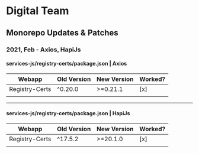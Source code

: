 # Digital Team

## Monorepo Updates & Patches

### 2021, Feb - Axios, HapiJs

#### services-js/registry-certs/package.json | Axios

| Webapp | Old Version | New Version | Worked? |
|--------|---------|---------|---------|
|    Registry-Certs    |    ^0.20.0    |    >=0.21.1    |     [x]    |
|        |         |         |         |

-------------------------

#### services-js/registry-certs/package.json | HapiJs

| Webapp | Old Version | New Version | Worked? |
|--------|---------|---------|---------|
|    Registry-Certs    |    ^17.5.2    |    >=20.1.0    |     [x]    |
|        |         |         |         |
